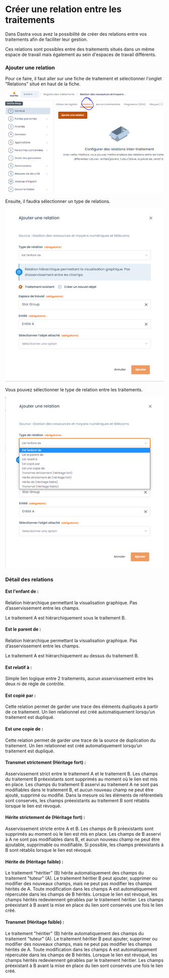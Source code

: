 # Créer une relation entre les traitements

Dans Dastra vous avez la possibilité de créer des relations entre vos traitements afin de faciliter leur gestion.

Ces relations sont possibles entre des traitements situés dans un même espace de travail mais également au sein d'espaces de travail différents.



### Ajouter une relation

Pour ce faire, il faut aller sur une fiche de traitement et sélectionner l'onglet "Relations" situé en haut de la fiche.



![L&apos;onglet &quot;Relations&quot;](../../.gitbook/assets/image%20%28245%29.png)



Ensuite, il faudra sélectionner un type de relations.

![](../../.gitbook/assets/image%20%28244%29.png)

Vous pouvez sélectionner le type de relation entre les traitements.

![](../../.gitbook/assets/image%20%28246%29.png)





### Détail des relations

#### Est l'enfant de : 

Relation hiérarchique permettant la visualisation graphique. Pas d’asservissement entre les champs.

Le traitement A est hiérarchiquement sous le traitement B.

#### Est le parent de : 

Relation hiérarchique permettant la visualisation graphique. Pas d’asservissement entre les champs.

Le traitement A est hiérarchiquement au dessus du traitement B.

#### Est relatif à : 

Simple lien logique entre 2 traitements, aucun asservissement entre les deux ni de règle de contrôle. 

#### Est copié par :

Cette relation permet de garder une trace des éléments dupliqués à partir de ce traitement. Un lien relationnel est créé automatiquement lorsqu’un traitement est dupliqué. 

#### Est une copie de : 

Cette relation permet de garder une trace de la source de duplication du traitement. Un lien relationnel est créé automatiquement lorsqu’un traitement est dupliqué. 

#### Transmet strictement \(Héritage fort\) :

Asservissement strict entre le traitement A et le traitement B. Les champs du traitement B préexistants sont supprimés au moment où le lien est mis en place. Les champs du traitement B asservi au traitement A ne sont pas modifiables dans le traitement B, et aucun nouveau champ ne peut être ajouté, supprimé ou modifié. Dans la mesure où les éléments de référentiels sont conservés, les champs préexistants au traitement B sont rétablis lorsque le lien est révoqué.

#### Hérite strictement de \(Héritage fort\) : 

Asservissement stricte entre A et B. Les champs de B préexistants sont supprimés au moment où le lien est mis en place. Les champs de B asservi à A ne sont pas modifiables dans B, et aucun nouveau champ ne peut être ajoutable, supprimable ou modifiable. Si possible, les champs préexistants à B sont rétablis lorsque le lien est révoqué.

#### Hérite de \(Héritage faible\) : 

Le traitement "héritier" \(B\) hérite automatiquement des champs du traitement "tuteur" \(A\). Le traitement héritier B peut ajouter, supprimer ou modifier des nouveaux champs, mais ne peut pas modifier les champs hérités de A. Toute modification dans les champs A est automatiquement répercutée dans les champs de B hérités. Lorsque le lien est révoqué, les champs hérités redeviennent gérables par le traitement héritier. Les champs préexistant à B avant la mise en place du lien sont conservés une fois le lien créé.

#### Transmet \(Héritage faible\) : 

Le traitement "héritier" \(B\) hérite automatiquement des champs du traitement "tuteur" \(A\). Le traitement héritier B peut ajouter, supprimer ou modifier des nouveaux champs, mais ne peut pas modifier les champs hérités de A. Toute modification dans les champs A est automatiquement répercutée dans les champs de B hérités. Lorsque le lien est révoqué, les champs hérités redeviennent gérables par le traitement héritier. Les champs préexistant à B avant la mise en place du lien sont conservés une fois le lien créé.



